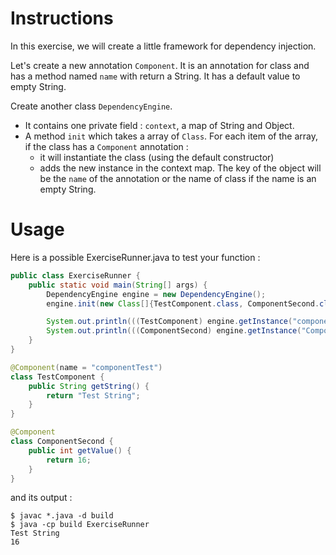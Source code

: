 # Instructions

In this exercise, we will create a little framework for dependency injection.

Let's create a new annotation `Component`. It is an annotation for class and has a method named `name` with return a String. It has a default value to empty String.

Create another class `DependencyEngine`.
* It contains one private field : `context`, a map of String and Object.
* A method `init` which takes a array of `Class`. For each item of the array, if the class has a `Component` annotation :
  * it will instantiate the class (using the default constructor) 
  * adds the new instance in the context map. The key of the object will be the `name` of the annotation or the name of class if the name is an empty String.

# Usage

Here is a possible ExerciseRunner.java to test your function :

```java
public class ExerciseRunner {
    public static void main(String[] args) {
        DependencyEngine engine = new DependencyEngine();
        engine.init(new Class[]{TestComponent.class, ComponentSecond.class});

        System.out.println(((TestComponent) engine.getInstance("componentTest")).getString());
        System.out.println(((ComponentSecond) engine.getInstance("ComponentSecond")).getValue());
    }
}

@Component(name = "componentTest")
class TestComponent {
    public String getString() {
        return "Test String";
    }
}

@Component
class ComponentSecond {
    public int getValue() {
        return 16;
    }
}
```
          
and its output :
```shell
$ javac *.java -d build
$ java -cp build ExerciseRunner 
Test String
16
```
